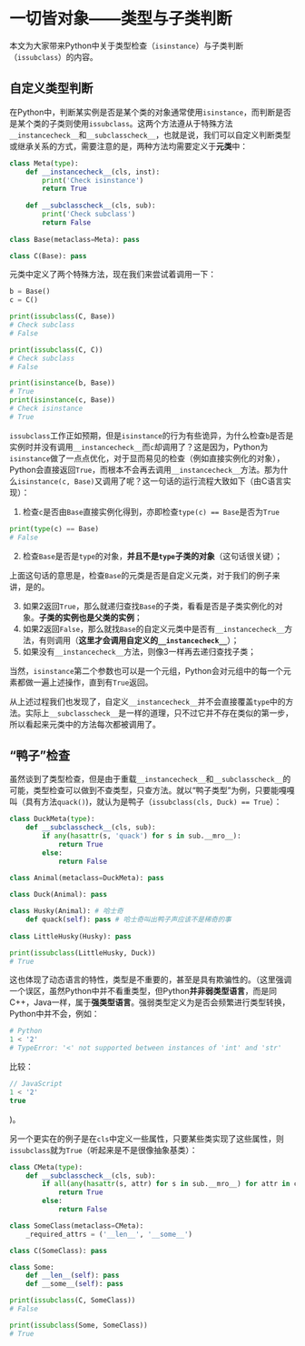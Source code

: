 # 一切皆对象——类型与子类判断

本文为大家带来Python中关于类型检查（`isinstance`）与子类判断（`issubclass`）的内容。

## 自定义类型判断

在Python中，判断某实例是否是某个类的对象通常使用`isinstance`，而判断是否是某个类的子类则使用`issubclass`。这两个方法遵从于特殊方法`__instancecheck__`和`__subclasscheck__`，也就是说，我们可以自定义判断类型或继承关系的方式，需要注意的是，两种方法均需要定义于**元类**中：

```python
class Meta(type):
    def __instancecheck__(cls, inst):
        print('Check isinstance')
        return True
    
    def __subclasscheck__(cls, sub):
        print('Check subclass')
        return False
    
class Base(metaclass=Meta): pass

class C(Base): pass
```

元类中定义了两个特殊方法，现在我们来尝试着调用一下：

```python
b = Base()
c = C()

print(issubclass(C, Base))
# Check subclass
# False

print(issubclass(C, C))
# Check subclass
# False

print(isinstance(b, Base))
# True
print(isinstance(c, Base))
# Check isinstance
# True
```

`issubclass`工作正如预期，但是`isinstance`的行为有些诡异，为什么检查`b`是否是实例时并没有调用`__instancecheck__`而`c`却调用了？这是因为，Python为`isinstance`做了一点点优化，对于显而易见的检查（例如直接实例化的对象），Python会直接返回`True`，而根本不会再去调用`__instancecheck__`方法。那为什么`isinstance(c, Base)`又调用了呢？这一句话的运行流程大致如下（由C语言实现）：

1. 检查`c`是否由`Base`直接实例化得到，亦即检查`type(c) == Base`是否为`True`

```python
print(type(c) == Base)
# False
```

2. 检查`Base`是否是`type`的对象，**并且不是`type`子类的对象**（这句话很关键）；

上面这句话的意思是，检查`Base`的元类是否是自定义元类，对于我们的例子来讲，是的。

3. 如果2返回`True`，那么就递归查找`Base`的子类，看看是否是子类实例化的对象。**子类的实例也是父类的实例**；
4. 如果2返回`False`，那么就找`Base`的自定义元类中是否有`__instancecheck__`方法，有则调用（**这里才会调用自定义的`__instancecheck__`**）；
5. 如果没有`__instancecheck__`方法，则像3一样再去递归查找子类；

当然，`isinstance`第二个参数也可以是一个元组，Python会对元组中的每一个元素都做一遍上述操作，直到有`True`返回。

从上述过程我们也发现了，自定义`__instancecheck__`并不会直接覆盖`type`中的方法。实际上`__subclasscheck__`是一样的道理，只不过它并不存在类似的第一步，所以看起来元类中的方法每次都被调用了。

## “鸭子”检查

虽然谈到了类型检查，但是由于重载`__instancecheck__`和`__subclasscheck__`的可能，类型检查可以做到不查类型，只查方法。就以“鸭子类型”为例，只要能嘎嘎叫（具有方法`quack()`)，就认为是鸭子（`issubclass(cls, Duck) == True`）：

```python
class DuckMeta(type):
    def __subclasscheck__(cls, sub):
        if any(hasattr(s, 'quack') for s in sub.__mro__):
            return True
        else:
            return False
        
class Animal(metaclass=DuckMeta): pass

class Duck(Animal): pass

class Husky(Animal): # 哈士奇
    def quack(self): pass # 哈士奇叫出鸭子声应该不是稀奇的事
    
class LittleHusky(Husky): pass

print(issubclass(LittleHusky, Duck))
# True
```

这也体现了动态语言的特性，类型是不重要的，甚至是具有欺骗性的。（这里强调一个误区，虽然Python中并不看重类型，但Python**并非弱类型语言**，而是同C++，Java一样，属于**强类型语言**。强弱类型定义为是否会频繁进行类型转换，Python中并不会，例如：

```python
# Python
1 < '2'
# TypeError: '<' not supported between instances of 'int' and 'str'
```

比较：

```javascript
// JavaScript
1 < '2'
true
```

)。

另一个更实在的例子是在`cls`中定义一些属性，只要某些类实现了这些属性，则`issubclass`就为`True`（听起来是不是很像抽象基类）：

```python
class CMeta(type):
    def __subclasscheck__(cls, sub):
        if all(any(hasattr(s, attr) for s in sub.__mro__) for attr in cls._required_attrs):
            return True
        else:
            return False

class SomeClass(metaclass=CMeta):
    _required_attrs = ('__len__', '__some__')

class C(SomeClass): pass

class Some:
    def __len__(self): pass
    def __some__(self): pass

print(issubclass(C, SomeClass))
# False

print(issubclass(Some, SomeClass))
# True
```